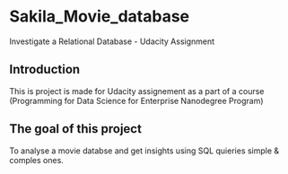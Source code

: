 # Sakila_Movie_database
Investigate a Relational Database - Udacity Assignment 


## Introduction
This is project is made for Udacity assignement as a part of a course (Programming for Data Science for Enterprise Nanodegree Program)

## The goal of this project
To analyse a movie databse and get insights using SQL quieries simple & comples ones.

